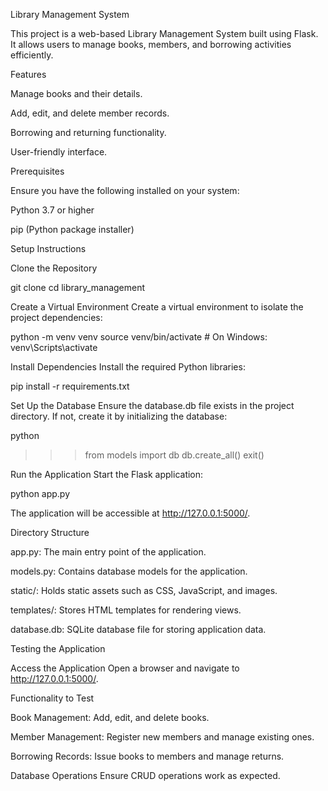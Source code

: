 Library Management System

This project is a web-based Library Management System built using Flask. It allows users to manage books, members, and borrowing activities efficiently.



Features

Manage books and their details.

Add, edit, and delete member records.

Borrowing and returning functionality.

User-friendly interface.

Prerequisites

Ensure you have the following installed on your system:

Python 3.7 or higher

pip (Python package installer)

Setup Instructions

Clone the Repository

git clone <repository-url>
cd library_management

Create a Virtual Environment
Create a virtual environment to isolate the project dependencies:

python -m venv venv
source venv/bin/activate    # On Windows: venv\Scripts\activate

Install Dependencies
Install the required Python libraries:

pip install -r requirements.txt

Set Up the Database
Ensure the database.db file exists in the project directory. If not, create it by initializing the database:

python
>>> from models import db
>>> db.create_all()
>>> exit()

Run the Application
Start the Flask application:

python app.py

The application will be accessible at http://127.0.0.1:5000/.

Directory Structure

app.py: The main entry point of the application.

models.py: Contains database models for the application.

static/: Holds static assets such as CSS, JavaScript, and images.

templates/: Stores HTML templates for rendering views.

database.db: SQLite database file for storing application data.

Testing the Application

Access the Application
Open a browser and navigate to http://127.0.0.1:5000/.

Functionality to Test

Book Management: Add, edit, and delete books.

Member Management: Register new members and manage existing ones.

Borrowing Records: Issue books to members and manage returns.

Database Operations
Ensure CRUD operations work as expected.
